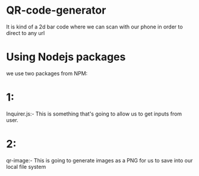 # QR-code-generator
It is kind of a 2d bar code where we can scan with our phone in order to direct to any url
# Using Nodejs packages
we use two packages from NPM:
# 1:
Inquirer.js:-
This is something that's going to allow us to get inputs from user.

# 2:
qr-image:-
This is going to generate images as a PNG for us to save into our local file system
